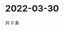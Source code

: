# 2022-03-30

共 0 条

<!-- BEGIN WEIBO -->
<!-- 最后更新时间 Wed Mar 30 2022 17:00:42 GMT+0800 (China Standard Time) -->

<!-- END WEIBO -->
